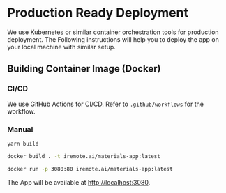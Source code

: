 # Production Ready Deployment

We use Kubernetes or similar container orchestration tools for production deployment.
The Following instructions will help you to deploy the app on your local machine with similar setup.

## Building Container Image (Docker)

### CI/CD

We use GitHub Actions for CI/CD. Refer to `.github/workflows` for the workflow.

### Manual

```bash
yarn build
```

```bash
docker build . -t iremote.ai/materials-app:latest
```

```bash
docker run -p 3080:80 iremote.ai/materials-app:latest
```

The App will be available at [http://localhost:3080](http://localhost:3080).
